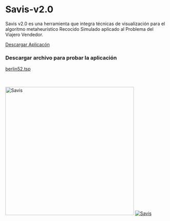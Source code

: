 # Savis-v2.0
Savis v2.0 es una herramienta que integra técnicas de visualización para el algoritmo metaheurístico Recocido Simulado aplicado al Problema del Viajero Vendedor.

<a href="https://drive.google.com/file/d/1EPIay9TmmtAKmDpRCDSXOKCKG7q5fGGn/view?usp=sharing">Descargar Aplicacón</a>  

<h3>Descargar archivo para probar la aplicación</h3> 
<a href="https://drive.google.com/file/d/1ujyuQiwZPwJMSjpP-x_BYXVSr-4ZmBrB/view?usp=sharing">berlin52.tsp</a>

<br/><br/>
<a href="https://ibb.co/P1xtCkT"><img src="https://i.ibb.co/mhJSzpv/Savis.png" width="400" alt="Savis" border="0"></a>
<a href="https://ibb.co/P1xtCkT"><img src="https://i.ibb.co/mhJSzpv/Savis.png" alt="Savis" border="0"></a>
